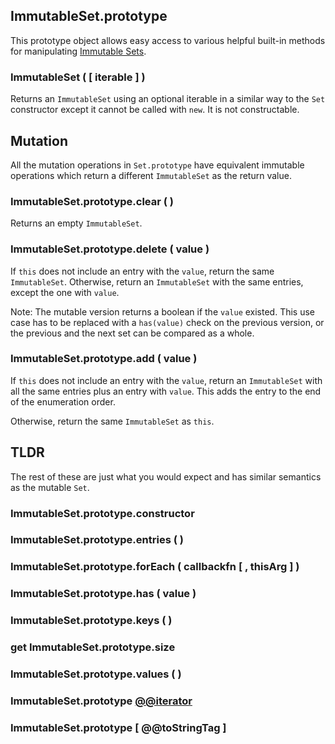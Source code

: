 ImmutableSet.prototype
----------------------

This prototype object allows easy access to various helpful built-in methods for manipulating [Immutable Sets](ImmutableSet.md).

### ImmutableSet ( [ iterable ] )

Returns an `ImmutableSet` using an optional iterable in a similar way to the `Set` constructor except it cannot be called with `new`. It is not constructable.

## Mutation

All the mutation operations in `Set.prototype` have equivalent immutable operations which return a different `ImmutableSet` as the return value.

### ImmutableSet.prototype.clear ( )

Returns an empty `ImmutableSet`.

### ImmutableSet.prototype.delete ( value )

If `this` does not include an entry with the `value`, return the same `ImmutableSet`. Otherwise,
return an `ImmutableSet` with the same entries, except the one with `value`.

Note: The mutable version returns a boolean if the `value` existed. This use case has to be replaced with a `has(value)` check on the previous version, or the previous and the next set can be compared as a whole.

### ImmutableSet.prototype.add ( value )

If `this` does not include an entry with the `value`, return an `ImmutableSet` with all the same entries plus an entry with `value`. This adds the entry to the end of the enumeration order.

Otherwise, return the same `ImmutableSet` as `this`.

## TLDR

The rest of these are just what you would expect and has similar semantics as the mutable `Set`.

### ImmutableSet.prototype.constructor
### ImmutableSet.prototype.entries ( )
### ImmutableSet.prototype.forEach ( callbackfn [ , thisArg ] )
### ImmutableSet.prototype.has ( value )
### ImmutableSet.prototype.keys ( )
### get ImmutableSet.prototype.size
### ImmutableSet.prototype.values ( )
### ImmutableSet.prototype [ @@iterator ]( )
### ImmutableSet.prototype [ @@toStringTag ]
